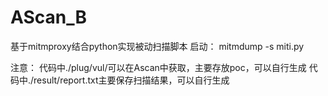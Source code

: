 # AScan_B
基于mitmproxy结合python实现被动扫描脚本
启动：
mitmdump -s miti.py

注意：
代码中./plug/vul/可以在Ascan中获取，主要存放poc，可以自行生成
代码中./result/report.txt主要保存扫描结果，可以自行生成
